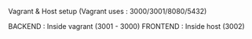 Vagrant & Host setup
(Vagrant uses : 3000/3001/8080/5432)

BACKEND : Inside vagrant (3001 - 3000)
FRONTEND : Inside host (3002)